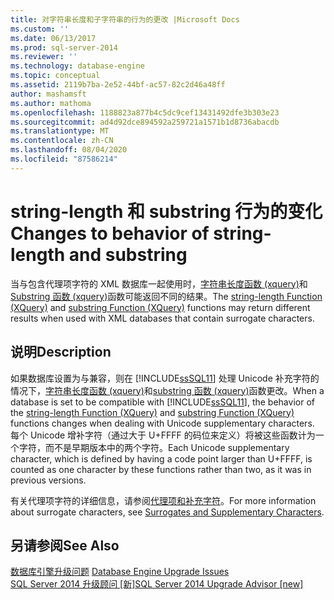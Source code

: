```yaml
---
title: 对字符串长度和子字符串的行为的更改 |Microsoft Docs
ms.custom: ''
ms.date: 06/13/2017
ms.prod: sql-server-2014
ms.reviewer: ''
ms.technology: database-engine
ms.topic: conceptual
ms.assetid: 2119b7ba-2e52-44bf-ac57-82c2d46a48ff
author: mashamsft
ms.author: mathoma
ms.openlocfilehash: 1188823a877b4c5dc9cef13431492dfe3b303e23
ms.sourcegitcommit: ad4d92dce894592a259721a1571b1d8736abacdb
ms.translationtype: MT
ms.contentlocale: zh-CN
ms.lasthandoff: 08/04/2020
ms.locfileid: "87586214"
---
```

# <a name="changes-to-behavior-of-string-length-and-substring"></a><span data-ttu-id="86326-102">string-length 和 substring 行为的变化</span><span class="sxs-lookup"><span data-stu-id="86326-102">Changes to behavior of string-length and substring</span></span>
  <span data-ttu-id="86326-103">当与包含代理项字符的 XML 数据库一起使用时，[字符串长度函数 &#40;xquery&#41;](/sql/xquery/functions-on-string-values-string-length)和[Substring 函数 &#40;xquery&#41;](/sql/xquery/functions-on-string-values-substring)函数可能返回不同的结果。</span><span class="sxs-lookup"><span data-stu-id="86326-103">The [string-length Function &#40;XQuery&#41;](/sql/xquery/functions-on-string-values-string-length) and [substring Function &#40;XQuery&#41;](/sql/xquery/functions-on-string-values-substring) functions may return different results when used with XML databases that contain surrogate characters.</span></span>  
  
## <a name="description"></a><span data-ttu-id="86326-104">说明</span><span class="sxs-lookup"><span data-stu-id="86326-104">Description</span></span>  
 <span data-ttu-id="86326-105">如果数据库设置为与兼容，则在 [!INCLUDE[ssSQL11](../../includes/sssql11-md.md)] 处理 Unicode 补充字符的情况下，[字符串长度函数 &#40;xquery&#41;](/sql/xquery/functions-on-string-values-string-length)和[substring 函数 &#40;xquery&#41;](/sql/xquery/functions-on-string-values-substring)函数更改。</span><span class="sxs-lookup"><span data-stu-id="86326-105">When a database is set to be compatible with [!INCLUDE[ssSQL11](../../includes/sssql11-md.md)], the behavior of the [string-length Function &#40;XQuery&#41;](/sql/xquery/functions-on-string-values-string-length) and [substring Function &#40;XQuery&#41;](/sql/xquery/functions-on-string-values-substring) functions changes when dealing with Unicode supplementary characters.</span></span> <span data-ttu-id="86326-106">每个 Unicode 增补字符（通过大于 U+FFFF 的码位来定义）将被这些函数计为一个字符，而不是早期版本中的两个字符。</span><span class="sxs-lookup"><span data-stu-id="86326-106">Each Unicode supplementary character, which is defined by having a code point larger than U+FFFF, is counted as one character by these functions rather than two, as it was in previous versions.</span></span>  
  
 <span data-ttu-id="86326-107">有关代理项字符的详细信息，请参阅[代理项和补充字符](https://go.microsoft.com/fwlink/?LinkId=178317)。</span><span class="sxs-lookup"><span data-stu-id="86326-107">For more information about surrogate characters, see [Surrogates and Supplementary Characters](https://go.microsoft.com/fwlink/?LinkId=178317).</span></span>  
  
## <a name="see-also"></a><span data-ttu-id="86326-108">另请参阅</span><span class="sxs-lookup"><span data-stu-id="86326-108">See Also</span></span>  
 <span data-ttu-id="86326-109">[数据库引擎升级问题](../../../2014/sql-server/install/database-engine-upgrade-issues.md) </span><span class="sxs-lookup"><span data-stu-id="86326-109">[Database Engine Upgrade Issues](../../../2014/sql-server/install/database-engine-upgrade-issues.md) </span></span>  
 [<span data-ttu-id="86326-110">SQL Server 2014 升级顾问 &#91;新&#93;</span><span class="sxs-lookup"><span data-stu-id="86326-110">SQL Server 2014 Upgrade Advisor &#91;new&#93;</span></span>](https://docs.microsoft.com/sql/sql-server/install/sql-server-2014-upgrade-advisor)  
  
  

